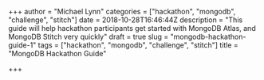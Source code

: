 +++
author = "Michael Lynn"
categories = ["hackathon", "mongodb", "challenge", "stitch"]
date = 2018-10-28T16:46:44Z
description = "This guide will help hackathon participants get started with MongoDB Atlas, and MongoDB Stitch very quickly"
draft = true
slug = "mongodb-hackathon-guide-1"
tags = ["hackathon", "mongodb", "challenge", "stitch"]
title = "MongoDB Hackathon Guide"

+++

